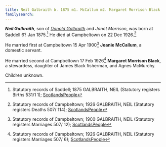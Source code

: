```yaml
---
title: Neil Galbraith b. 1875 m1. McCallum m2. Margaret Morrison Black
familysearch: 
---
```

***Neil Galbraith***, son of *[Donald Galbraith](galbraith-donald-1848-morrison.md)* and *Janet Morrison*, was born at Saddell 6? Jan 1875.[^birth] He died at Campbeltown on 22 Dec 1926.[^death]

He married first at Campbeltown 15 Apr 1900[^jeanie-marriage] **Jeanie McCallum**, a domestic servant.

He married second at Campbeltown 17 Feb 1926[^margaret-marriage] **Margaret Morrison Black**, a stewardess, daughter of James Black fisherman, and Agnes McMurchy.

Children unknown.

[^birth]: Statutory records of Saddell; 1875 GALBRAITH, NEIL (Statutory registers Births 531/1 1); [ScotlandsPeople](https://www.scotlandspeople.gov.uk/view-image/nrs_stat_births/41041796)

[^death]: Statutory records of Campbeltown; 1926 GALBRAITH, NEIL (Statutory registers Deaths 507/ 114); [ScotlandsPeople](https://www.scotlandspeople.gov.uk/view-image/nrs_stat_deaths/8033892)

[^jeanie-marriage]: Statutory records of Campbeltown; 1900 GALBRAITH, NEIL (Statutory registers Marriages 507/ 12); [ScotlandsPeople](https://www.scotlandspeople.gov.uk/view-image/nrs_stat_marriages/5218223)

[^margaret-marriage]: Statutory records of Campbeltown; 1926 GALBRAITH, NEIL (Statutory registers Marriages 507/ 6); [ScotlandsPeople](https://www.scotlandspeople.gov.uk/view-image/nrs_stat_marriages/8004835)
